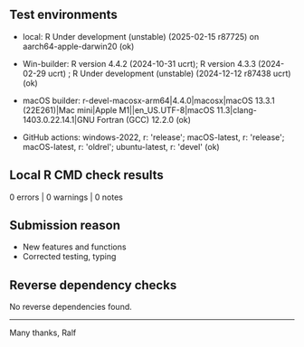 ## Test environments

* local: R Under development (unstable) (2025-02-15 r87725) on aarch64-apple-darwin20 (ok)

* Win-builder: R version 4.4.2 (2024-10-31 ucrt); R version 4.3.3 (2024-02-29 ucrt) ; R Under development (unstable) (2024-12-12 r87438 ucrt) (ok)

* macOS builder: r-devel-macosx-arm64|4.4.0|macosx|macOS 13.3.1 (22E261)|Mac mini|Apple M1||en_US.UTF-8|macOS 11.3|clang-1403.0.22.14.1|GNU Fortran (GCC) 12.2.0 (ok)

* GitHub actions: windows-2022, r: 'release'; macOS-latest, r: 'release'; macOS-latest, r: 'oldrel'; ubuntu-latest, r: 'devel' (ok)


## Local R CMD check results

0 errors | 0 warnings | 0 notes 


## Submission reason

- New features and functions 
- Corrected testing, typing


## Reverse dependency checks

No reverse dependencies found. 


----

Many thanks,
Ralf

